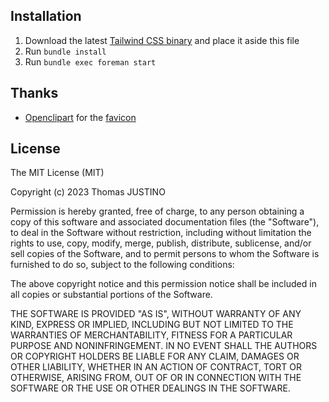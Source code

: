 ## Installation
1. Download the latest [Tailwind CSS binary](https://github.com/tailwindlabs/tailwindcss/releases/latest) and place it aside this file
2. Run `bundle install`
3. Run `bundle exec foreman start`

## Thanks
* [Openclipart](https://openclipart.org/) for the [favicon](https://openclipart.org/detail/154093/talk-bubble-by-printerkiller)

## License
The MIT License (MIT)

Copyright (c) 2023 Thomas JUSTINO

Permission is hereby granted, free of charge, to any person obtaining a copy of
this software and associated documentation files (the "Software"), to deal in
the Software without restriction, including without limitation the rights to
use, copy, modify, merge, publish, distribute, sublicense, and/or sell copies of
the Software, and to permit persons to whom the Software is furnished to do so,
subject to the following conditions:

The above copyright notice and this permission notice shall be included in all
copies or substantial portions of the Software.

THE SOFTWARE IS PROVIDED "AS IS", WITHOUT WARRANTY OF ANY KIND, EXPRESS OR
IMPLIED, INCLUDING BUT NOT LIMITED TO THE WARRANTIES OF MERCHANTABILITY, FITNESS
FOR A PARTICULAR PURPOSE AND NONINFRINGEMENT. IN NO EVENT SHALL THE AUTHORS OR
COPYRIGHT HOLDERS BE LIABLE FOR ANY CLAIM, DAMAGES OR OTHER LIABILITY, WHETHER
IN AN ACTION OF CONTRACT, TORT OR OTHERWISE, ARISING FROM, OUT OF OR IN
CONNECTION WITH THE SOFTWARE OR THE USE OR OTHER DEALINGS IN THE SOFTWARE.
